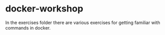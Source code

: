 # docker-workshop

In the exercises folder there are various exercises for getting familiar with
commands in docker.
